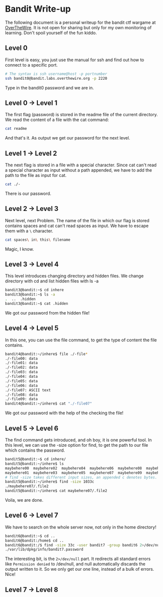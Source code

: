 # Bandit Write-up

The following document is a personal writeup for the bandit ctf wargame at [OverTheWire](https://overthewire.org/wargames/bandit/). It is not open for sharing but only for my own monitoring of learning. Don't spoil yourself of the fun kiddo.

## Level 0
First level is easy, you just use the manual for ssh and find out how to connect to a specific port.
```bash
# The syntax is ssh username@host -p portnumber
ssh bandit0@bandit.labs.overthewire.org -p 2220
```
Type in the bandit0 password and we are in.

## Level 0 -> Level 1
The first flag (password) is stored in the readme file of the current directory.
We read the content of a file with the cat command:
```bash
cat readme
```
And that's it. As output we get our password for the next level.

## Level 1 -> Level 2
The next flag is stored in a file with a special character. Since cat can't read a special character as input without a path appended, we have to add the path to the file as input for cat.
```bash
cat ./-
```
There is our password.

## Level 2 -> Level 3
Next level, next Problem. The name of the file in which our flag is stored contains spaces and cat can't read spaces as input. We have to escape them with a ```\``` character.
```bash
cat spaces\ in\ this\ filename
```
Magic, I know.

## Level 3 -> Level 4
This level introduces changing directory and hidden files. We change directory with cd and list hidden files with ls -a
```bash
bandit3@bandit:~$ cd inhere
bandit3@bandit:~$ ls -a
.  ..  .hidden
bandit3@bandit:~$ cat .hidden
```
We got our password from the hidden file!

## Level 4 -> Level 5
In this one, you can use the file command, to get the type of content the file contains.
```bash
bandit4@bandit:~/inhere$ file ./-file*
./-file00: data
./-file01: data
./-file02: data
./-file03: data
./-file04: data
./-file05: data
./-file06: data
./-file07: ASCII text
./-file08: data
./-file09: data
bandit4@bandit:~/inhere$ cat "./-file07"
```
We got our password with the help of the checking the file!

## Level 5 -> Level 6
The find command gets introduced, and oh boy, it is one powerful tool.
In this level, we can use the -size option for find, to get the path to our file which contains the password.
```bash
bandit5@bandit:~$ cd inhere/
bandit5@bandit:~/inhere$ ls
maybehere00  maybehere02  maybehere04  maybehere06  maybehere08  maybehere10  maybehere12  maybehere14  maybehere16  maybehere18
maybehere01  maybehere03  maybehere05  maybehere07  maybehere09  maybehere11  maybehere13  maybehere15  maybehere17  maybehere19
# find -size takes different input sizes, an appended c denotes bytes. Check the man page,your best friend!
bandit5@bandit:~/inhere$ find -size 1033c
./maybehere07/.file2
bandit5@bandit:~/inhere$ cat maybehere07/.file2
```
Voila, we are done.

## Level 6 -> Level 7
We have to search on the whole server now, not only in the home directory!
```bash
bandit6@bandit:~$ cd ..
bandit6@bandit:/home$ cd ..
bandit6@bandit:/$ find -size 33c -user bandit7 -group bandit6 2>/dev/null
./var/lib/dpkg/info/bandit7.password
```
The interesting bit, is the ```2>/dev/null``` part. It redirects all standard errors like ```Permission denied``` to /dev/null, and null automatically discards the output written to it.
So we only get our one line, instead of a bulk of errors.
Nice!

## Level 7 -> Level 8







